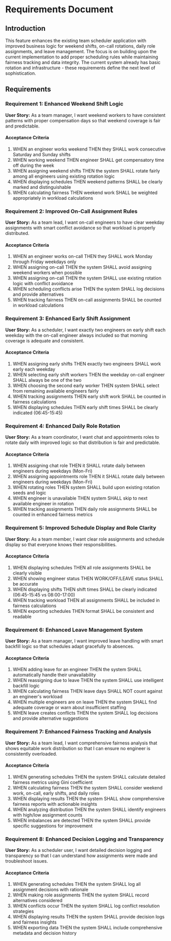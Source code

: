 # Requirements Document

## Introduction

This feature enhances the existing team scheduler application with improved business logic for weekend shifts, on-call rotations, daily role assignments, and leave management. The focus is on building upon the current implementation to add proper scheduling rules while maintaining fairness tracking and data integrity. The current system already has basic rotation and infrastructure - these requirements define the next level of sophistication.

## Requirements

### Requirement 1: Enhanced Weekend Shift Logic

**User Story:** As a team manager, I want weekend workers to have consistent patterns with proper compensation days so that weekend coverage is fair and predictable.

#### Acceptance Criteria

1. WHEN an engineer works weekend THEN they SHALL work consecutive Saturday and Sunday shifts
2. WHEN working weekend THEN engineer SHALL get compensatory time off during the week
3. WHEN assigning weekend shifts THEN the system SHALL rotate fairly among all engineers using existing rotation logic
4. WHEN displaying schedules THEN weekend patterns SHALL be clearly marked and distinguishable
5. WHEN calculating fairness THEN weekend work SHALL be weighted appropriately in workload calculations

### Requirement 2: Improved On-Call Assignment Rules

**User Story:** As a team lead, I want on-call engineers to have clear weekday assignments with smart conflict avoidance so that workload is properly distributed.

#### Acceptance Criteria

1. WHEN an engineer works on-call THEN they SHALL work Monday through Friday weekdays only
2. WHEN assigning on-call THEN the system SHALL avoid assigning weekend workers when possible
3. WHEN assigning on-call THEN the system SHALL use existing rotation logic with conflict avoidance
4. WHEN scheduling conflicts arise THEN the system SHALL log decisions and provide alternatives
5. WHEN tracking fairness THEN on-call assignments SHALL be counted in workload calculations

### Requirement 3: Enhanced Early Shift Assignment

**User Story:** As a scheduler, I want exactly two engineers on early shift each weekday with the on-call engineer always included so that morning coverage is adequate and consistent.

#### Acceptance Criteria

1. WHEN assigning early shifts THEN exactly two engineers SHALL work early each weekday
2. WHEN selecting early shift workers THEN the weekday on-call engineer SHALL always be one of the two
3. WHEN choosing the second early worker THEN system SHALL select from remaining available engineers fairly
4. WHEN tracking assignments THEN early shift work SHALL be counted in fairness calculations
5. WHEN displaying schedules THEN early shift times SHALL be clearly indicated (06:45-15:45)

### Requirement 4: Enhanced Daily Role Rotation

**User Story:** As a team coordinator, I want chat and appointments roles to rotate daily with improved logic so that distribution is fair and predictable.

#### Acceptance Criteria

1. WHEN assigning chat role THEN it SHALL rotate daily between engineers during weekdays (Mon-Fri)
2. WHEN assigning appointments role THEN it SHALL rotate daily between engineers during weekdays (Mon-Fri)
3. WHEN rotating roles THEN system SHALL build upon existing rotation seeds and logic
4. WHEN engineer is unavailable THEN system SHALL skip to next available engineer in rotation
5. WHEN tracking assignments THEN daily role assignments SHALL be counted in enhanced fairness metrics

### Requirement 5: Improved Schedule Display and Role Clarity

**User Story:** As a team member, I want clear role assignments and schedule display so that everyone knows their responsibilities.

#### Acceptance Criteria

1. WHEN displaying schedules THEN all role assignments SHALL be clearly visible
2. WHEN showing engineer status THEN WORK/OFF/LEAVE status SHALL be accurate
3. WHEN displaying shifts THEN shift times SHALL be clearly indicated (06:45-15:45 vs 08:00-17:00)
4. WHEN tracking workload THEN all assignments SHALL be included in fairness calculations
5. WHEN exporting schedules THEN format SHALL be consistent and readable

### Requirement 6: Enhanced Leave Management System

**User Story:** As a team manager, I want improved leave handling with smart backfill logic so that schedules adapt gracefully to absences.

#### Acceptance Criteria

1. WHEN adding leave for an engineer THEN the system SHALL automatically handle their unavailability
2. WHEN reassigning due to leave THEN the system SHALL use intelligent backfill logic
3. WHEN calculating fairness THEN leave days SHALL NOT count against an engineer's workload
4. WHEN multiple engineers are on leave THEN the system SHALL find adequate coverage or warn about insufficient staffing
5. WHEN leave creates conflicts THEN the system SHALL log decisions and provide alternative suggestions

### Requirement 7: Enhanced Fairness Tracking and Analysis

**User Story:** As a team lead, I want comprehensive fairness analysis that shows equitable work distribution so that I can ensure no engineer is consistently overloaded.

#### Acceptance Criteria

1. WHEN generating schedules THEN the system SHALL calculate detailed fairness metrics using Gini coefficient
2. WHEN calculating fairness THEN the system SHALL consider weekend work, on-call, early shifts, and daily roles
3. WHEN displaying results THEN the system SHALL show comprehensive fairness reports with actionable insights
4. WHEN analyzing distribution THEN the system SHALL identify engineers with high/low assignment counts
5. WHEN imbalances are detected THEN the system SHALL provide specific suggestions for improvement

### Requirement 8: Enhanced Decision Logging and Transparency

**User Story:** As a scheduler user, I want detailed decision logging and transparency so that I can understand how assignments were made and troubleshoot issues.

#### Acceptance Criteria

1. WHEN generating schedules THEN the system SHALL log all assignment decisions with rationale
2. WHEN making role assignments THEN the system SHALL record alternatives considered
3. WHEN conflicts occur THEN the system SHALL log conflict resolution strategies
4. WHEN displaying results THEN the system SHALL provide decision logs and fairness insights
5. WHEN exporting data THEN the system SHALL include comprehensive metadata and decision history